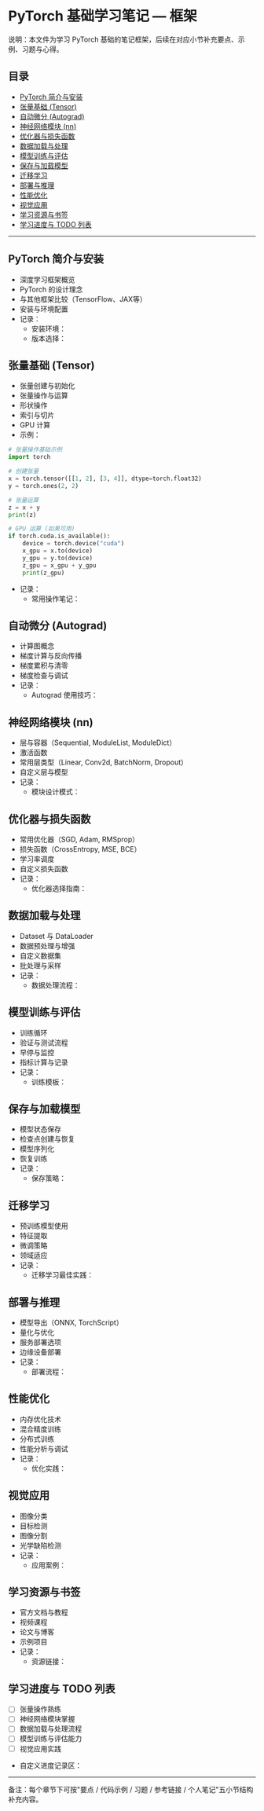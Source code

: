 ﻿# PyTorch 基础学习笔记 — 框架

说明：本文件为学习 PyTorch 基础的笔记框架，后续在对应小节补充要点、示例、习题与心得。

## 目录
- [PyTorch 简介与安装](#pytorch-简介与安装)
- [张量基础 (Tensor)](#张量基础-tensor)
- [自动微分 (Autograd)](#自动微分-autograd)
- [神经网络模块 (nn)](#神经网络模块-nn)
- [优化器与损失函数](#优化器与损失函数)
- [数据加载与处理](#数据加载与处理)
- [模型训练与评估](#模型训练与评估)
- [保存与加载模型](#保存与加载模型)
- [迁移学习](#迁移学习)
- [部署与推理](#部署与推理)
- [性能优化](#性能优化)
- [视觉应用](#视觉应用)
- [学习资源与书签](#学习资源与书签)
- [学习进度与 TODO 列表](#学习进度与-todo-列表)

---

## PyTorch 简介与安装
- 深度学习框架概览
- PyTorch 的设计理念
- 与其他框架比较（TensorFlow、JAX等）
- 安装与环境配置
- 记录：
    - 安装环境：
    - 版本选择：

## 张量基础 (Tensor)
- 张量创建与初始化
- 张量操作与运算
- 形状操作
- 索引与切片
- GPU 计算
- 示例：
```python
# 张量操作基础示例
import torch

# 创建张量
x = torch.tensor([[1, 2], [3, 4]], dtype=torch.float32)
y = torch.ones(2, 2)

# 张量运算
z = x + y
print(z)

# GPU 运算 (如果可用)
if torch.cuda.is_available():
    device = torch.device("cuda")
    x_gpu = x.to(device)
    y_gpu = y.to(device)
    z_gpu = x_gpu + y_gpu
    print(z_gpu)
```
- 记录：
    - 常用操作笔记：

## 自动微分 (Autograd)
- 计算图概念
- 梯度计算与反向传播
- 梯度累积与清零
- 梯度检查与调试
- 记录：
    - Autograd 使用技巧：

## 神经网络模块 (nn)
- 层与容器（Sequential, ModuleList, ModuleDict）
- 激活函数
- 常用层类型（Linear, Conv2d, BatchNorm, Dropout）
- 自定义层与模型
- 记录：
    - 模块设计模式：

## 优化器与损失函数
- 常用优化器（SGD, Adam, RMSprop）
- 损失函数（CrossEntropy, MSE, BCE）
- 学习率调度
- 自定义损失函数
- 记录：
    - 优化器选择指南：

## 数据加载与处理
- Dataset 与 DataLoader
- 数据预处理与增强
- 自定义数据集
- 批处理与采样
- 记录：
    - 数据处理流程：

## 模型训练与评估
- 训练循环
- 验证与测试流程
- 早停与监控
- 指标计算与记录
- 记录：
    - 训练模板：

## 保存与加载模型
- 模型状态保存
- 检查点创建与恢复
- 模型序列化
- 恢复训练
- 记录：
    - 保存策略：

## 迁移学习
- 预训练模型使用
- 特征提取
- 微调策略
- 领域适应
- 记录：
    - 迁移学习最佳实践：

## 部署与推理
- 模型导出（ONNX, TorchScript）
- 量化与优化
- 服务部署选项
- 边缘设备部署
- 记录：
    - 部署流程：

## 性能优化
- 内存优化技术
- 混合精度训练
- 分布式训练
- 性能分析与调试
- 记录：
    - 优化实践：

## 视觉应用
- 图像分类
- 目标检测
- 图像分割
- 光学缺陷检测
- 记录：
    - 应用案例：

## 学习资源与书签
- 官方文档与教程
- 视频课程
- 论文与博客
- 示例项目
- 记录：
    - 资源链接：

## 学习进度与 TODO 列表
- [ ] 张量操作熟练
- [ ] 神经网络模块掌握
- [ ] 数据加载与处理流程
- [ ] 模型训练与评估能力
- [ ] 视觉应用实践
- 自定义进度记录区：

---

备注：每个章节下可按"要点 / 代码示例 / 习题 / 参考链接 / 个人笔记"五小节结构补充内容。